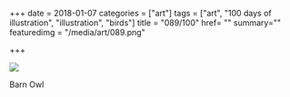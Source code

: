 +++
date = 2018-01-07
categories = ["art"]
tags = ["art", "100 days of illustration", "illustration", "birds"]
title = "089/100"
href= ""
summary=""
featuredimg = "/media/art/089.png"

+++

<img src="/media/art/089.png" />

Barn Owl
